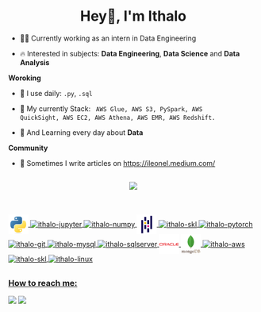 <h1 align="center">Hey👋, I'm Ithalo</h1>

- 👨‍🚀 Currently working as an intern in Data Engineering

- 🔥 Interested in subjects: **Data Engineering**, **Data Science** and **Data Analysis**

**Woroking** 
- 🎲 I use daily: <code>.py</code>, <code>.sql</code>

- 🎲 My currently Stack: <code> AWS Glue, AWS S3, PySpark, AWS QuickSight, AWS EC2, AWS Athena, AWS EMR, AWS Redshift.</code>

- 🎲 And Learning every day about **Data**

**Community**
- 📖 Sometimes I write articles on https://ileonel.medium.com/
##
<div align="center">
  <a href="https://github.com/IILeonel">
  <img height="180em" src="https://github-readme-stats.vercel.app/api/top-langs/?username=IILeonel&layout=compact&langs_count=7&theme=dracula"/>
</div>

##

<div style="display: inline_block"><br>
  <img align="center" alt="ithalo-Python" height="40" width="40" src="https://raw.githubusercontent.com/devicons/devicon/master/icons/python/python-original.svg">
  <img align="center" alt="ithalo-jupyter" height="40" width="40" src="https://cdn.jsdelivr.net/gh/devicons/devicon/icons/jupyter/jupyter-original-wordmark.svg"/>
  <img align="center" alt="ithalo-numpy" height="40" width="40" src="https://cdn.jsdelivr.net/gh/devicons/devicon/icons/numpy/numpy-original.svg"/>
  <img align="center" alt="ithalo-pandas" height="40" width="40" src="https://raw.githubusercontent.com/devicons/devicon/2ae2a900d2f041da66e950e4d48052658d850630/icons/pandas/pandas-original.svg"/>
  <img align="center" alt="ithalo-skl" height="40" width="40" src="https://upload.wikimedia.org/wikipedia/commons/0/05/Scikit_learn_logo_small.svg"/>
  <img align="center" alt="ithalo-pytorch" height="40" width="40" src="https://www.vectorlogo.zone/logos/pytorch/pytorch-icon.svg"/>
  <img align="center" alt="ithalo-git" height="40" width="40" src="https://www.vectorlogo.zone/logos/git-scm/git-scm-icon.svg"/>
  <img align="center" alt="ithalo-mysql" height="40" width="40" src="https://cdn.jsdelivr.net/gh/devicons/devicon/icons/mysql/mysql-original.svg">
  <img align="center" alt="ithalo-sqlserver" height="40" width="40" src="https://www.svgrepo.com/show/303229/microsoft-sql-server-logo.svg"/>
  <img align="center" alt="ithalo-oracle" height="40" width="40" src="https://raw.githubusercontent.com/devicons/devicon/master/icons/oracle/oracle-original.svg"/>
  <img align="center" alt+ "ithalo-mongo" height="40" width="40" src="https://raw.githubusercontent.com/devicons/devicon/master/icons/mongodb/mongodb-original-wordmark.svg"/>
  <img align="center" alt="ithalo-aws" height="40" width="40" src="https://cdn.jsdelivr.net/gh/devicons/devicon/icons/amazonwebservices/amazonwebservices-plain-wordmark.svg"/>
  <img align="center" alt="ithalo-skl" height="40" width="40" src="https://www.vectorlogo.zone/logos/tensorflow/tensorflow-icon.svg"/>
  <img align="center" alt="ithalo-linux" height="40" width="40" src="https://www.vectorlogo.zone/logos/linux/linux-icon.svg"/>
 
</div>

##

<div> 
<h3 align="left">How to reach me: </h3>
  <a href = "mailto:ithaloleonel.data@gmail.com"><img src="https://img.shields.io/badge/-Gmail-%23333?style=for-the-badge&logo=gmail&logoColor=white" target="_blank"></a>
  <a href="https://www.linkedin.com/in/ileonel/" target="_blank"><img src="https://img.shields.io/badge/-LinkedIn-%230077B5?style=for-the-badge&logo=linkedin&logoColor=white" target="_blank"></a> 
</div>
